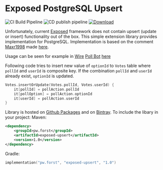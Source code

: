 # Exposed PostgreSQL Upsert
![CI Build Pipeline](https://github.com/LukasForst/exposed-upsert/workflows/CI%20Build%20Pipeline/badge.svg) 
![CD publish pipeline](https://github.com/LukasForst/exposed-upsert/workflows/CD%20publish%20pipeline/badge.svg)
[ ![Download](https://api.bintray.com/packages/lukas-forst/jvm-packages/exposed-upsert/images/download.svg?version=1.0) ](https://bintray.com/lukas-forst/jvm-packages/exposed-upsert/1.0/link)

Unfortunately, current [Exposed](https://github.com/JetBrains/Exposed) framework does not contain upsert 
(update or insert) functionality out of the box. 
This simple extension library provides implementation for PostgreSQL.
Implementation is based on the comment [Maxr1998](https://github.com/Maxr1998) made
[here](https://github.com/JetBrains/Exposed/issues/167#issuecomment-480199613).

Usage can be seen for example in [Wire](https://github.com/wireapp/) [Poll Bot](https://github.com/wireapp/poll-bot)
[here](https://github.com/wireapp/poll-bot/blob/fc74e2ae15691484714efe2b7803dbc5e235da01/src/main/kotlin/com/wire/bots/polls/dao/PollRepository.kt#L49)

Following code tries to insert new value of `optionId` to `Votes` table where `pollId` and `userId` is composite key.
If the combination `pollId` and `userId` already exist, `optionId` is updated.
```kotlin
Votes.insertOrUpdate(Votes.pollId, Votes.userId) {
    it[pollId] = pollAction.pollId
    it[pollOption] = pollAction.optionId
    it[userId] = pollAction.userId
}
```

Library is hosted on [Github Packages](https://github.com/LukasForst/exposed-upsert/packages) and on [Bintray](https://bintray.com/beta/#/lukas-forst/jvm-packages/exposed-upsert). To include the libary in your project:
Maven:
```xml
<dependency>
	<groupId>pw.forst</groupId>
	<artifactId>exposed-upsert</artifactId>
	<version>1.0</version>
</dependency>
```
Gradle:
```kotlin
implementation("pw.forst", "exposed-upsert", "1.0")
```
